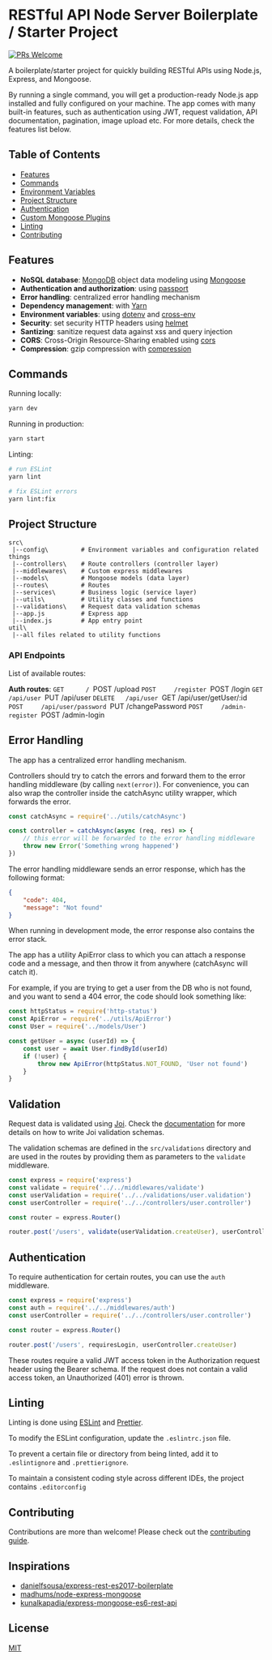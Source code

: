 # RESTful API Node Server Boilerplate / Starter Project

[![PRs Welcome](https://img.shields.io/badge/PRs-welcome-brightgreen.svg?style=flat-square)](http://makeapullrequest.com)

A boilerplate/starter project for quickly building RESTful APIs using Node.js, Express, and Mongoose.

By running a single command, you will get a production-ready Node.js app installed and fully configured on your machine. The app comes with many built-in features, such as authentication using JWT, request validation, API documentation, pagination, image upload etc. For more details, check the features list below.

## Table of Contents

-   [Features](#features)
-   [Commands](#commands)
-   [Environment Variables](#environment-variables)
-   [Project Structure](#project-structure)
-   [Authentication](#authentication)
-   [Custom Mongoose Plugins](#custom-mongoose-plugins)
-   [Linting](#linting)
-   [Contributing](#contributing)

## Features

-   **NoSQL database**: [MongoDB](https://www.mongodb.com) object data modeling using [Mongoose](https://mongoosejs.com)
-   **Authentication and authorization**: using [passport](http://www.passportjs.org)
-   **Error handling**: centralized error handling mechanism
-   **Dependency management**: with [Yarn](https://yarnpkg.com)
-   **Environment variables**: using [dotenv](https://github.com/motdotla/dotenv) and [cross-env](https://github.com/kentcdodds/cross-env#readme)
-   **Security**: set security HTTP headers using [helmet](https://helmetjs.github.io)
-   **Santizing**: sanitize request data against xss and query injection
-   **CORS**: Cross-Origin Resource-Sharing enabled using [cors](https://github.com/expressjs/cors)
-   **Compression**: gzip compression with [compression](https://github.com/expressjs/compression)

## Commands

Running locally:

```bash
yarn dev
```

Running in production:

```bash
yarn start
```

Linting:

```bash
# run ESLint
yarn lint

# fix ESLint errors
yarn lint:fix

```

## Project Structure

```
src\
 |--config\         # Environment variables and configuration related things
 |--controllers\    # Route controllers (controller layer)
 |--middlewares\    # Custom express middlewares
 |--models\         # Mongoose models (data layer)
 |--routes\         # Routes
 |--services\       # Business logic (service layer)
 |--utils\          # Utility classes and functions
 |--validations\    # Request data validation schemas
 |--app.js          # Express app
 |--index.js        # App entry point
util\
 |--all files related to utility functions
```

### API Endpoints

List of available routes:

**Auth routes**:
`GET      /
    `POST /upload
`POST     /register
    `POST /login
`GET      /api/user
    `PUT /api/user
`DELETE   /api/user
    `GET /api/user/getUser/:id
`POST     /api/user/password
    `PUT /changePassword
`POST     /admin-register
    `POST /admin-login

## Error Handling

The app has a centralized error handling mechanism.

Controllers should try to catch the errors and forward them to the error handling middleware (by calling `next(error)`). For convenience, you can also wrap the controller inside the catchAsync utility wrapper, which forwards the error.

```javascript
const catchAsync = require('../utils/catchAsync')

const controller = catchAsync(async (req, res) => {
    // this error will be forwarded to the error handling middleware
    throw new Error('Something wrong happened')
})
```

The error handling middleware sends an error response, which has the following format:

```json
{
    "code": 404,
    "message": "Not found"
}
```

When running in development mode, the error response also contains the error stack.

The app has a utility ApiError class to which you can attach a response code and a message, and then throw it from anywhere (catchAsync will catch it).

For example, if you are trying to get a user from the DB who is not found, and you want to send a 404 error, the code should look something like:

```javascript
const httpStatus = require('http-status')
const ApiError = require('../utils/ApiError')
const User = require('../models/User')

const getUser = async (userId) => {
    const user = await User.findById(userId)
    if (!user) {
        throw new ApiError(httpStatus.NOT_FOUND, 'User not found')
    }
}
```

## Validation

Request data is validated using [Joi](https://joi.dev/). Check the [documentation](https://joi.dev/api/) for more details on how to write Joi validation schemas.

The validation schemas are defined in the `src/validations` directory and are used in the routes by providing them as parameters to the `validate` middleware.

```javascript
const express = require('express')
const validate = require('../../middlewares/validate')
const userValidation = require('../../validations/user.validation')
const userController = require('../../controllers/user.controller')

const router = express.Router()

router.post('/users', validate(userValidation.createUser), userController.createUser)
```

## Authentication

To require authentication for certain routes, you can use the `auth` middleware.

```javascript
const express = require('express')
const auth = require('../../middlewares/auth')
const userController = require('../../controllers/user.controller')

const router = express.Router()

router.post('/users', requiresLogin, userController.createUser)
```

These routes require a valid JWT access token in the Authorization request header using the Bearer schema. If the request does not contain a valid access token, an Unauthorized (401) error is thrown.

## Linting

Linting is done using [ESLint](https://eslint.org/) and [Prettier](https://prettier.io).

To modify the ESLint configuration, update the `.eslintrc.json` file.

To prevent a certain file or directory from being linted, add it to `.eslintignore` and `.prettierignore`.

To maintain a consistent coding style across different IDEs, the project contains `.editorconfig`

## Contributing

Contributions are more than welcome! Please check out the [contributing guide](CONTRIBUTING.md).

## Inspirations

-   [danielfsousa/express-rest-es2017-boilerplate](https://github.com/danielfsousa/express-rest-es2017-boilerplate)
-   [madhums/node-express-mongoose](https://github.com/madhums/node-express-mongoose)
-   [kunalkapadia/express-mongoose-es6-rest-api](https://github.com/kunalkapadia/express-mongoose-es6-rest-api)

## License

[MIT](LICENSE)
